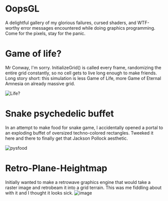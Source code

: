 # OopsGL
A delightful gallery of my glorious failures, cursed shaders, and WTF-worthy error messages encountered while doing graphics programming. Come for the pixels, stay for the panic.

# Game of life?
Mr Conway, I'm sorry. InitializeGrid() is called every frame, randomizing the entire grid constantly, so no cell gets to live long enough to make friends. Long story short: this simulation is less Game of Life, more Game of Eternal Amnesia on already massive grid.

![Life?](https://github.com/user-attachments/assets/78447eb6-c575-4a89-9f3b-a991fbc6d4c9)

# Snake psychedelic buffet
In an attempt to make food for snake game, I accidentally opened a portal to an exploding buffet of oversized techno-colored rectangles. Tweeked it here and there to finally get that Jackson Pollock aesthetic.

![pysfood](https://github.com/user-attachments/assets/bab2702e-1c4e-4c9d-abe5-64d52b00a07f)


# Retro-Plane-Heightmap
Initially wanted to make a retrowave graphics engine that would take a raster image and retrobeam it into a grid terrain. This was me fiddling about with it and I thought it looks sick.
![image](https://github.com/user-attachments/assets/895447aa-f167-464c-9162-18ab300ed875)
